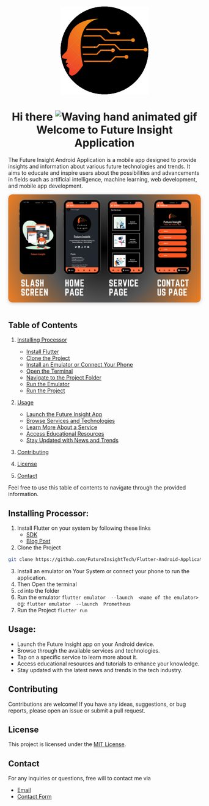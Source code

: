<br>
<p align="center">
    <a herf="https://future-insight.blog/">
    <img src="/assets/images/futureinsightlogo.png" alt="Future Insight"  width="230px" height="230px">
    </a>
  <br>
</p>

<h1 align="center">
    Hi there
    <img src="https://raw.githubusercontent.com/nixin72/nixin72/master/wave.gif" 
         alt="Waving hand animated gif"
         height="35"
         width="35" />
     Welcome to Future Insight Application
</h1>

The Future Insight Android Application is a mobile app designed to provide insights and information about various future technologies and trends. It aims to educate and inspire users about the possibilities and advancements in fields such as artificial intelligence, machine learning, web development, and mobile app development.

<div style="display: flex; justify-content: center;">
  <div style="justify-content: center; align-items: center; border-radius: 10px; overflow: hidden; box-shadow: 0 2px 10px rgba(0, 0, 0, 0.2);">
    <img src="/screenshorts/Thumbnail.png" alt="Future Insight Preview" style="display: block; max-width: 100%; height: auto; border-radius: 10px;">
  </div>
</div>
<br>

## Table of Contents
1. [Installing Processor](#installing-processor)
   - [Install Flutter](#install-flutter)
   - [Clone the Project](#clone-the-project)
   - [Install an Emulator or Connect Your Phone](#install-an-emulator-or-connect-your-phone)
   - [Open the Terminal](#open-the-terminal)
   - [Navigate to the Project Folder](#navigate-to-the-project-folder)
   - [Run the Emulator](#run-the-emulator)
   - [Run the Project](#run-the-project)

2. [Usage](#usage)
   - [Launch the Future Insight App](#launch-the-future-insight-app)
   - [Browse Services and Technologies](#browse-services-and-technologies)
   - [Learn More About a Service](#learn-more-about-a-service)
   - [Access Educational Resources](#access-educational-resources)
   - [Stay Updated with News and Trends](#stay-updated-with-news-and-trends)

3. [Contributing](#contributing)

4. [License](#license)

5. [Contact](#contact)

Feel free to use this table of contents to navigate through the provided information.

## Installing Processor:
1. Install Flutter on your system by following these links
   - [SDK](https://docs.flutter.dev/get-started/install)
   - [Blog Post](https://future-insight.blog/tech-journey/flutter/flutter-begining/)
2. Clone the Project
```bash
git clone https://github.com/FutureInsightTech/Flutter-Android-Application.git
```   
3. Install an emulator on Your System or connect your phone to run the application.
4. Then Open the terminal 
5. `cd` into the folder
6. Run the emulator `flutter emulator  --launch  <name of the emulator>` eg: `flutter emulator  --launch  Prometheus`
7. Run the Project `flutter run`


## Usage:
- Launch the Future Insight app on your Android device.
- Browse through the available services and technologies.
- Tap on a specific service to learn more about it.
- Access educational resources and tutorials to enhance your knowledge.
- Stay updated with the latest news and trends in the tech industry.


## Contributing
Contributions are welcome! If you have any ideas, suggestions, or bug reports, please open an issue or submit a pull request.

## License
This project is licensed under the [MIT License](/LICENSE).

## Contact
For any inquiries or questions, free will to contact me via
- [Email](mailto:99marafay@gmail.com)
- [Contact Form](https://futrre-insight.blog/contact/)
